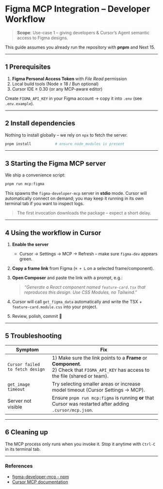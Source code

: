 # Figma MCP Integration – Developer Workflow

> **Scope**: Use-case 1 – giving developers & Cursor’s Agent semantic access to Figma designs.

This guide assumes you already run the repository with **pnpm** and Next 15.

---

## 1  Prerequisites

1. **Figma Personal Access Token** with _File Read_ permission
2. Local build tools (Node ≥ 18 / Bun optional)
3. Cursor IDE ≥ 0.30 (or any MCP-aware editor)

Create `FIGMA_API_KEY` in your Figma account → copy it into `.env` (see `.env.example`).

---

## 2  Install dependencies

Nothing to install globally – we rely on `npx` to fetch the server.

```bash
pnpm install           # ensure node_modules is present
```

---

## 3  Starting the Figma MCP server

We ship a convenience script:

```bash
pnpm run mcp:figma
```

This spawns the `figma-developer-mcp` server in **stdio** mode. Cursor will automatically connect on demand; you may keep it running in its own terminal tab if you want to inspect logs.

> The first invocation downloads the package – expect a short delay.

---

## 4  Using the workflow in Cursor

1. **Enable the server**
   * Cursor → Settings → MCP → Refresh – make sure `figma-dev` appears green.
2. **Copy a frame link** from Figma (`⌘ + L` on a selected frame/component).
3. **Open Composer** and paste the link with a prompt, e.g.:

   > _“Generate a React component named `feature-card.tsx` that reproduces this design. Use CSS Modules, no Tailwind.”_

4. Cursor will call `get_figma_data` automatically and write the TSX + `feature-card.module.css` into your project.
5. Review, polish, commit 🚀

---

## 5  Troubleshooting

| Symptom | Fix |
|---------|-----|
| `Cursor failed to fetch design` | 1) Make sure the link points to a **Frame** or **Component**.<br>2) Check that `FIGMA_API_KEY` has access to the file (shared or team). |
| `get_image timeout` | Try selecting smaller areas or increase model timeout (Cursor Settings → MCP). |
| Server not visible | Ensure `pnpm run mcp:figma` is running **or** that Cursor was restarted after adding `.cursor/mcp.json`. |

---

## 6  Cleaning up

The MCP process only runs when you invoke it. Stop it anytime with `Ctrl-C` in its terminal tab.

---

### References
* [figma-developer-mcp ‑ npm](https://npmjs.com/package/figma-developer-mcp)
* [Cursor MCP documentation](https://cursor.directory/mcp/figma)